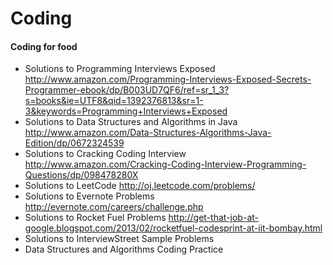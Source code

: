 Coding
======

#### Coding for food

* Solutions to Programming Interviews Exposed http://www.amazon.com/Programming-Interviews-Exposed-Secrets-Programmer-ebook/dp/B003UD7QF6/ref=sr_1_3?s=books&ie=UTF8&qid=1392376813&sr=1-3&keywords=Programming+Interviews+Exposed
* Solutions to Data Structures and Algorithms in Java http://www.amazon.com/Data-Structures-Algorithms-Java-Edition/dp/0672324539
* Solutions to Cracking Coding Interview 
http://www.amazon.com/Cracking-Coding-Interview-Programming-Questions/dp/098478280X
* Solutions to LeetCode
http://oj.leetcode.com/problems/
* Solutions to Evernote Problems http://evernote.com/careers/challenge.php
* Solutions to Rocket Fuel Problems http://get-that-job-at-google.blogspot.com/2013/02/rocketfuel-codesprint-at-iit-bombay.html
* Solutions to InterviewStreet Sample Problems
* Data Structures and Algorithms Coding Practice
